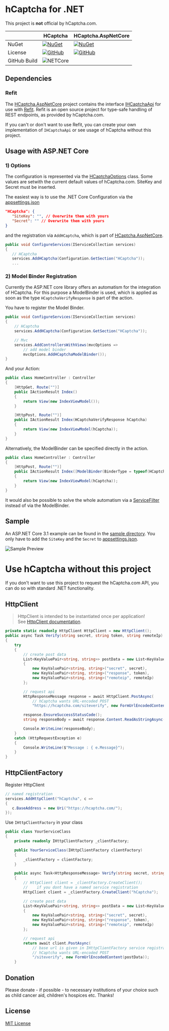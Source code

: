 # hCaptcha for .NET

This project is **not** official by hCaptcha.com.

||HCaptcha|HCaptcha.AspNetCore|
|-|-|-|
|NuGet|[![NuGet](https://img.shields.io/nuget/v/HCaptcha?label=HCaptcha)](https://www.nuget.org/packages/HCaptcha/)|[![NuGet](https://img.shields.io/nuget/v/HCaptcha.AspNetCore?label=HCaptcha.AspNetCore)](https://www.nuget.org/packages/HCaptcha.AspNetCore/)|
License|[![GitHub](https://img.shields.io/github/license/benjaminabt/hcaptcha)](LICENSE)|[![GitHub](https://img.shields.io/github/license/benjaminabt/hcaptcha)](LICENSE)|
|GitHub Build|![NETCore](https://github.com/BenjaminAbt/hcaptcha/workflows/NETCore/badge.svg)|

## Dependencies

### Refit
The [HCaptcha.AspNetCore](src/HCaptcha.AspNetCore) project contains the interface [IHCaptchaApi](HCaptcha.AspNetCore/IHCaptchaApi.cs) for use with [Refit](https://github.com/reactiveui/refit).
Refit is an open source project for type-safe handling of REST endpoints, as provided by hCaptcha.com.

If you can't or don't want to use Refit, you can create your own implementation of `IHCaptchaApi` or see usage of hCaptcha without this project.


## Usage with ASP.NET Core

### 1) Options

The configuration is represented via the [HCaptchaOptions](src/HCaptcha/HCaptchaOptions.cs) class. Some values are setwith the current default values of hCaptcha.com.
SiteKey and Secret must be inserted.

The easiest way is to use the .NET Core Configuration via the [appsettings.json](sample/sample.aspnetcore/appsettings.json)
```json
"HCaptcha": {
   "SiteKey": "", // Overwrite them with yours
   "Secret": "" // Overwrite them with yours
}
```
and the registration via `AddHCaptcha`, which is part of [HCaptcha.AspNetCore](src/HCaptcha.AspNetCore).
```csharp
public void ConfigureServices(IServiceCollection services)
{
   // HCaptcha
   services.AddHCaptcha(Configuration.GetSection("HCaptcha"));
   ...
```

### 2) Model Binder Registration

Currently the ASP.NET core library offers an automatism for the integration of HCaptcha.
For this purpose a ModelBinder is used, which is applied as soon as the type `HCaptchaVerifyResponse` is part of the action.

You have to register the Model Binder.

```csharp
public void ConfigureServices(IServiceCollection services)
{
    // HCaptcha
    services.AddHCaptcha(Configuration.GetSection("HCaptcha"));

    // Mvc
    services.AddControllersWithViews(mvcOptions =>
        // add model binder
        mvcOptions.AddHCaptchaModelBinder());
}
```
And your Action:

```csharp
public class HomeController : Controller
{
    [HttpGet, Route("")]
    public IActionResult Index()
    {
        return View(new IndexViewModel());
    }

    [HttpPost, Route("")]
    public IActionResult Index(HCaptchaVerifyResponse hCaptcha)
    {
        return View(new IndexViewModel(hCaptcha));
    }
}
```

Alternatively, the ModelBinder can be specified directly in the action.

```csharp
public class HomeController : Controller
{
    [HttpPost, Route("")]
    public IActionResult Index([ModelBinder(BinderType = typeof(HCaptchaModelBinder))]HCaptchaVerifyResponse hCaptcha)
    {
        return View(new IndexViewModel(hCaptcha));
    }
}
```

It would also be possible to solve the whole automatism via a [ServiceFilter](https://docs.microsoft.com/en-us/aspnet/core/mvc/controllers/filters?view=aspnetcore-3.1#dependency-injection) instead of via the ModelBinder.

## Sample

An ASP.NET Core 3.1 example can be found in the [sample directory](sample).
You only have to add the `SiteKey` and the `Secret` to [appsettings.json](sample/sample.aspnetcore/appsettings.json).

![Sample Preview](sample/preview.png)

# Use hCaptcha without this project

If you don't want to use this project to request the hCaptcha.com API, you can do so with standard .NET functionality.

## HttpClient

> HttpClient is intended to be instantiated once per application! \
> See [HttpClient documentation](https://docs.microsoft.com/en-us/dotnet/api/system.net.http.httpclient?view=netframework-4.8).

```csharp
private static readonly HttpClient HttpClient = new HttpClient();
public async Task Verify(string secret, string token, string remoteIp)
{
    try
    {
        // create post data
        List<KeyValuePair<string, string>> postData = new List<KeyValuePair<string, string>>
        {
            new KeyValuePair<string, string>("secret", secret),
            new KeyValuePair<string, string>("response", token),
            new KeyValuePair<string, string>("remoteip", remoteIp)
        };

        // request api
        HttpResponseMessage response = await HttpClient.PostAsync(
            // hCaptcha wants URL-encoded POST
            "https://hcaptcha.com/siteverify", new FormUrlEncodedContent(postData));

        response.EnsureSuccessStatusCode();
        string responseBody = await response.Content.ReadAsStringAsync();

        Console.WriteLine(responseBody);
    }
    catch (HttpRequestException e)
    {
        Console.WriteLine($"Message : { e.Message}");
    }
}
```

## HttpClientFactory

Register HttpClient
```csharp
// named registration
services.AddHttpClient("hCaptcha", c =>
{
   c.BaseAddress = new Uri("https://hcaptcha.com/");
});
```
Use `IHttpClientFactory` in your class
```csharp
public class YourServiceClass
{
    private readonly IHttpClientFactory _clientFactory;

    public YourServiceClass(IHttpClientFactory clientFactory)
    {
        _clientFactory = clientFactory;
    }

    public async Task<HttpResponseMessage> Verify(string secret, string token, string remoteIp)
    {
        // HttpClient client = _clientFactory.CreateClient(); 
        //    if you dont have a named service registration
        HttpClient client = _clientFactory.CreateClient("hCaptcha");

        // create post data
        List<KeyValuePair<string, string>> postData = new List<KeyValuePair<string, string>>
        {
            new KeyValuePair<string, string>("secret", secret),
            new KeyValuePair<string, string>("response", token),
            new KeyValuePair<string, string>("remoteip", remoteIp)
        };

        // request api
        return await client.PostAsync(
            // base url is given in IHttpClientFactory service registration
            // hCaptcha wants URL-encoded POST
            "/siteverify", new FormUrlEncodedContent(postData));
    }
```

## Donation

Please donate - if possible - to necessary institutions of your choice such as child cancer aid, children's hospices etc.
Thanks!

## License

[MIT License](LICENSE)